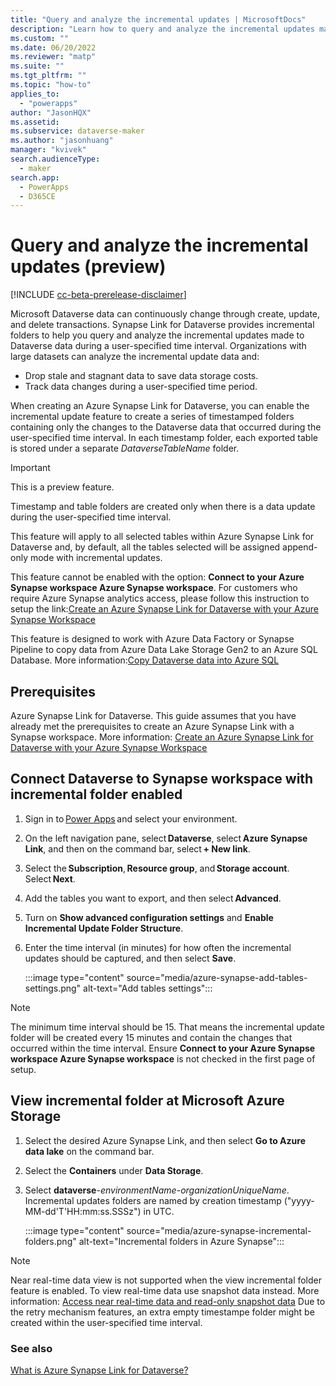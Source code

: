 ```yaml
---
title: "Query and analyze the incremental updates | MicrosoftDocs"
description: "Learn how to query and analyze the incremental updates made to Microsoft Dataverse data during a user-specified time interval with Power Apps and Azure Synapse Analytics"
ms.custom: ""
ms.date: 06/20/2022
ms.reviewer: "matp"
ms.suite: ""
ms.tgt_pltfrm: ""
ms.topic: "how-to"
applies_to: 
  - "powerapps"
author: "JasonHQX"
ms.assetid: 
ms.subservice: dataverse-maker
ms.author: "jasonhuang"
manager: "kvivek"
search.audienceType: 
  - maker
search.app: 
  - PowerApps
  - D365CE
---
```

# Query and analyze the incremental updates (preview)

[!INCLUDE [cc-beta-prerelease-disclaimer](../../includes/cc-beta-prerelease-disclaimer.md)]

Microsoft Dataverse data can continuously change through create, update, and delete transactions. Synapse Link for Dataverse provides incremental folders to help you query and analyze the incremental updates made to Dataverse data during a user-specified time interval. Organizations with large datasets can analyze the incremental update data and:

- Drop stale and stagnant data to save data storage costs.  
- Track data changes during a user-specified time period.

When creating an Azure Synapse Link for Dataverse, you can enable the incremental update feature to create a series of timestamped folders containing only the changes to the Dataverse data that occurred during the user-specified time interval. In each timestamp folder, each exported table is stored under a separate *DataverseTableName* folder.

> [!IMPORTANT]
> This is a preview feature.
> 
> Timestamp and table folders are created only when there is a data update during the user-specified time interval.
> 
> This feature will apply to all selected tables within Azure Synapse Link for Dataverse and, by default, all the tables selected will be assigned append-only mode with incremental updates.
> 
> This feature cannot be enabled with the option: **Connect to your Azure Synapse workspace Azure Synapse workspace**. For customers who require Azure Synapse analytics access, please follow this instruction to setup the link:[Create an Azure Synapse Link for Dataverse with your Azure Synapse Workspace](azure-synapse-link-synapse.md) 
>  
> This feature is designed to work with Azure Data Factory or Synapse Pipeline to copy data from Azure Data Lake Storage Gen2 to an Azure SQL Database. More information:[Copy Dataverse data into Azure SQL](azure-synapse-link-pipelines.md)

## Prerequisites

Azure Synapse Link for Dataverse. This guide assumes that you have already met the prerequisites to create an Azure Synapse Link with a Synapse workspace.  More information: [Create an Azure Synapse Link for Dataverse with your Azure Synapse Workspace](azure-synapse-link-synapse.md#prerequisites)

## Connect Dataverse to Synapse workspace with incremental folder enabled 

1. Sign in to [Power Apps](https://make.powerapps.com/?utm_source=padocs&utm_medium=linkinadoc&utm_campaign=referralsfromdoc) and select your environment.
1. On the left navigation pane, select **Dataverse**, select **Azure Synapse Link**, and then on the command bar, select **+ New link**.
1. Select the **Subscription**, **Resource group**, and **Storage account**. Select **Next**.  
1. Add the tables you want to export, and then select **Advanced**.  
1. Turn on **Show advanced configuration settings** and **Enable Incremental Update Folder Structure**.
1. Enter the time interval (in minutes) for how often the incremental updates should be captured, and then select **Save**.  

   :::image type="content" source="media/azure-synapse-add-tables-settings.png" alt-text="Add tables settings":::

> [!NOTE]
> The minimum time interval should be 15. That means the incremental update folder will be created every 15 minutes and contain the changes that occurred within the time interval.
> Ensure **Connect to your Azure Synapse workspace Azure Synapse workspace** is not checked in the first page of setup.


## View incremental folder at Microsoft Azure Storage

1. Select the desired Azure Synapse Link, and then select **Go to Azure data lake** on the command bar.
1. Select the **Containers** under **Data Storage**.
1. Select **dataverse**-*environmentName*-*organizationUniqueName*. Incremental updates folders are named by creation timestamp ("yyyy-MM-dd'T'HH:mm:ss.SSSz") in UTC.  

   :::image type="content" source="media/azure-synapse-incremental-folders.png" alt-text="Incremental folders in Azure Synapse":::


> [!NOTE] 
> Near real-time data view is not supported when the view incremental folder feature is enabled. To view real-time data use snapshot data instead. More information: [Access near real-time data and read-only snapshot data](azure-synapse-link-synapse.md#access-near-real-time-data-and-read-only-snapshot-data)
> Due to the retry mechanism features, an extra empty timestampe folder might be created within the user-specified time interval.



### See also

[What is Azure Synapse Link for Dataverse?](export-to-data-lake.md)
